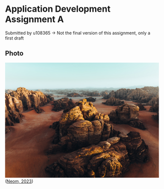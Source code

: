 # Application Development Assignment A

Submitted by u108365
-> Not the final version of this assignment, only a first draft


## Photo
![](neom-4q87Z96NBYg-unsplash.jpg) 
([Neom, 2023](https://unsplash.com/de/fotos/4q87Z96NBYg)) 
